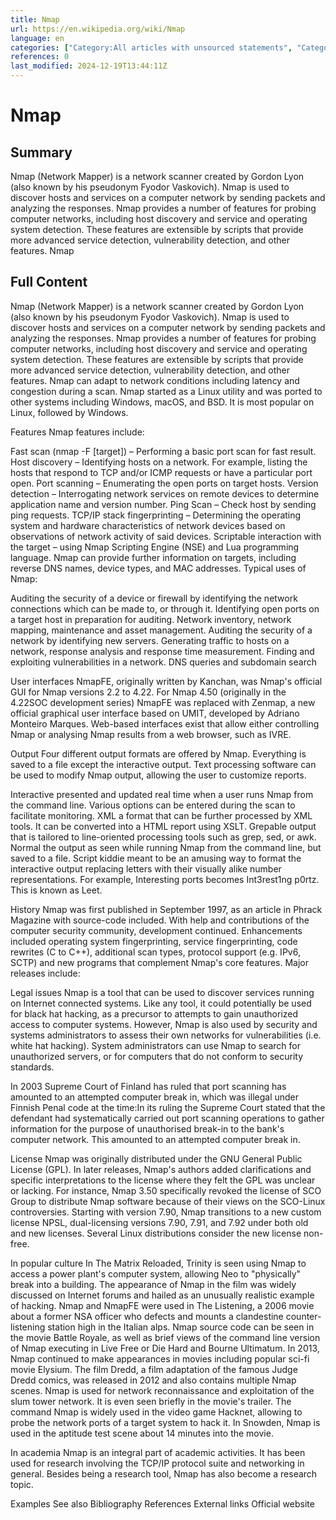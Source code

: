 ```yaml
---
title: Nmap
url: https://en.wikipedia.org/wiki/Nmap
language: en
categories: ["Category:All articles with unsourced statements", "Category:Articles with short description", "Category:Articles with unsourced statements from January 2014", "Category:C++ software", "Category:Cross-platform free software", "Category:Free network management software", "Category:Linux security software", "Category:Lua (programming language)-scriptable software", "Category:Network analyzers", "Category:Pentesting software toolkits", "Category:Port scanners", "Category:Python (programming language) software", "Category:Security testing tools", "Category:Short description is different from Wikidata", "Category:Unix network-related software", "Category:Webarchive template wayback links"]
references: 0
last_modified: 2024-12-19T13:44:11Z
---
```


# Nmap

## Summary

Nmap (Network Mapper) is a network scanner created by Gordon Lyon (also known by his pseudonym Fyodor Vaskovich). Nmap is used to discover hosts and services on a computer network by sending packets and analyzing the responses.
Nmap provides a number of features for probing computer networks, including host discovery and service and operating system detection. These features are extensible by scripts that provide more advanced service detection, vulnerability detection, and other features. Nmap 

## Full Content

Nmap (Network Mapper) is a network scanner created by Gordon Lyon (also known by his pseudonym Fyodor Vaskovich). Nmap is used to discover hosts and services on a computer network by sending packets and analyzing the responses.
Nmap provides a number of features for probing computer networks, including host discovery and service and operating system detection. These features are extensible by scripts that provide more advanced service detection, vulnerability detection, and other features. Nmap can adapt to network conditions including latency and congestion during a scan.
Nmap started as a Linux utility and was ported to other systems including Windows, macOS, and BSD. It is most popular on Linux, followed by Windows.

Features
Nmap features include:

Fast scan (nmap -F [target]) – Performing a basic port scan for fast result.
Host discovery – Identifying hosts on a network. For example, listing the hosts that respond to TCP and/or ICMP requests or have a particular port open.
Port scanning – Enumerating the open ports on target hosts.
Version detection – Interrogating network services on remote devices to determine application name and version number.
Ping Scan – Check host by sending ping requests.
TCP/IP stack fingerprinting – Determining the operating system and hardware characteristics of network devices based on observations of network activity of said devices.
Scriptable interaction with the target – using Nmap Scripting Engine (NSE) and Lua programming language.
Nmap can provide further information on targets, including reverse DNS names, device types, and MAC addresses.
Typical uses of Nmap:

Auditing the security of a device or firewall by identifying the network connections which can be made to, or through it.
Identifying open ports on a target host in preparation for auditing.
Network inventory, network mapping, maintenance and asset management.
Auditing the security of a network by identifying new servers.
Generating traffic to hosts on a network, response analysis  and response time measurement.
Finding and exploiting vulnerabilities in a network.
DNS queries and subdomain search

User interfaces
NmapFE, originally written by Kanchan, was Nmap's official GUI for Nmap versions 2.2 to 4.22. For Nmap 4.50 (originally in the 4.22SOC development series) NmapFE was replaced with Zenmap, a new official graphical user interface based on UMIT, developed by Adriano Monteiro Marques.
Web-based interfaces exist that allow either controlling Nmap or analysing Nmap results from a web browser, such as IVRE.

Output
Four different output formats are offered by Nmap. Everything is saved to a file except the interactive output. Text processing software can be used to modify Nmap output, allowing the user to customize reports.

Interactive
presented and updated real time when a user runs Nmap from the command line. Various options can be entered during the scan to facilitate monitoring.
XML
a format that can be further processed by XML tools. It can be converted into a HTML report using XSLT.
Grepable
output that is tailored to line-oriented processing tools such as grep, sed, or awk.
Normal
the output as seen while running Nmap from the command line, but saved to a file.
Script kiddie
meant to be an amusing way to format the interactive output replacing letters with their visually alike number representations. For example, Interesting ports becomes Int3rest1ng p0rtz. This is known as Leet.

History
Nmap was first published in September 1997, as an article in Phrack Magazine with source-code included. With help and contributions of the computer security community, development continued. Enhancements included operating system fingerprinting, service fingerprinting, code rewrites (C to C++), additional scan types, protocol support (e.g. IPv6, SCTP) and new programs that complement Nmap's core features.
Major releases include:

Legal issues
Nmap is a tool that can be used to discover services running on Internet connected systems. Like any tool, it could potentially be used for black hat hacking, as a precursor to attempts to gain unauthorized access to computer systems. However, Nmap is also used by security and systems administrators to assess their own networks for vulnerabilities (i.e. white hat hacking).
System administrators can use Nmap to search for unauthorized servers, or for computers that do not conform to security standards.

In 2003 Supreme Court of Finland has ruled that port scanning has amounted to an attempted computer break in, which was illegal under Finnish Penal code at the time:In its ruling the Supreme Court stated that the defendant had systematically carried out port scanning operations to gather information for the purpose of unauthorised break-in to the bank's computer network. This amounted to an attempted computer break in.

License
Nmap was originally distributed under the GNU General Public License (GPL). In later releases, Nmap's authors added clarifications and specific interpretations to the license where they felt the GPL was unclear or lacking. For instance, Nmap 3.50 specifically revoked the license of SCO Group to distribute Nmap software because of their views on the SCO-Linux controversies.
Starting with version 7.90, Nmap transitions to a new custom license NPSL, dual-licensing versions 7.90, 7.91, and 7.92 under both old and new licenses. Several Linux distributions consider the new license non-free.

In popular culture
In The Matrix Reloaded, Trinity is seen using Nmap to access a power plant's computer system, allowing Neo to "physically" break into a building. The appearance of Nmap in the film was widely discussed on Internet forums and hailed as an unusually realistic example of hacking.
Nmap and NmapFE were used in The Listening, a 2006 movie about a former NSA officer who defects and mounts a clandestine counter-listening station high in the Italian alps.
Nmap source code can be seen in the movie Battle Royale, as well as brief views of the command line version of Nmap executing in Live Free or Die Hard and Bourne Ultimatum. In 2013, Nmap continued to make appearances in movies including popular sci-fi movie Elysium.
The film Dredd, a film adaptation of the famous Judge Dredd comics, was released in 2012 and also contains multiple Nmap scenes. Nmap is used for network reconnaissance and exploitation of the slum tower network. It is even seen briefly in the movie's trailer.
The command Nmap is widely used in the video game Hacknet, allowing to probe the network ports of a target system to hack it.
In Snowden, Nmap is used in the aptitude test scene about 14 minutes into the movie.

In academia
Nmap is an integral part of academic activities. It has been used for research involving the TCP/IP protocol suite and networking in general. Besides being a research tool, Nmap has also become a research topic.

Examples
See also
Bibliography
References
External links
Official website
